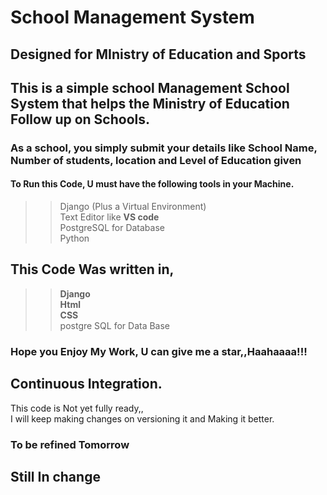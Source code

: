 # School Management System<br>
## Designed for MInistry of Education and Sports
## This is a simple school Management School System that helps the Ministry of Education Follow up on Schools.<br>
### As a school, you simply submit your details like School Name, Number of students, location and Level of Education given
#### To Run this Code, U must have the following tools in your Machine.<br>

>>Django (Plus a Virtual Environment)<br>
>>Text Editor like **VS code**<br>
>>PostgreSQL for Database<br>
>>Python<br>
## This Code Was written in,
>>**Django**<br>
>>**Html**<br>
>>**CSS**<br>
>> postgre SQL for Data Base
### Hope you Enjoy My Work, U can give me a star,,Haahaaaa!!!

## Continuous Integration.
This code is Not yet fully ready,,<br>
I will keep making changes on versioning it and Making it better.<br>

### To be refined Tomorrow
## Still In change
